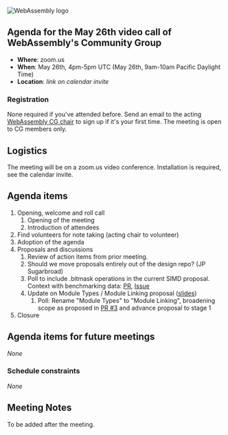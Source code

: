 ![WebAssembly logo](/images/WebAssembly.png)

## Agenda for the May 26th video call of WebAssembly's Community Group

- **Where**: zoom.us
- **When**: May 26th, 4pm-5pm UTC (May 26th, 9am-10am Pacific Daylight Time)
- **Location**: *link on calendar invite*

### Registration

None required if you've attended before. Send an email to the acting [WebAssembly CG chair](mailto:webassembly-cg-chair@chromium.org)
to sign up if it's your first time. The meeting is open to CG members only.

## Logistics

The meeting will be on a zoom.us video conference.
Installation is required, see the calendar invite.

## Agenda items

1. Opening, welcome and roll call
    1. Opening of the meeting
    1. Introduction of attendees
1. Find volunteers for note taking (acting chair to volunteer)
1. Adoption of the agenda
1. Proposals and discussions
    1. Review of action items from prior meeting.
    1. Should we move proposals entirely out of the design repo? (JP Sugarbroad)
    1. Poll to include .bitmask operations in the current SIMD proposal.    
       Context with benchmarking data: [PR](https://github.com/WebAssembly/simd/pull/201), [Issue](https://github.com/WebAssembly/simd/issues/131)
    1. Update on Module Types / Module Linking proposal ([slides](https://docs.google.com/presentation/d/1Cz4yopK-V6PIq7JMJiRNUWlDlHLTnIvwhdetP5QBVL4))
       1. Poll: Rename "Module Types" to "Module Linking", broadening scope as proposed in [PR #3](https://github.com/WebAssembly/module-types/pull/3) and advance proposal to stage 1
1. Closure

## Agenda items for future meetings

*None*

### Schedule constraints

*None*

## Meeting Notes
To be added after the meeting.
